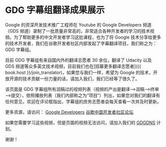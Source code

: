# GDG 字幕组翻译成果展示 

Google 的资深开发技术推广工程师在 Youtube 的 Google Developers  频道（GDS 频道）录制了一批质量非常高的，非常适合各种开发者的学习的技术视频。为了帮助更多的中文开发者学习这批课程，也为了将 Google 技术分享给更多的技术开发者，我们在谷歌开发者社区内部发起了字幕翻译项目，我们称之为：GDG 字幕组。

目前 GDG 字幕组有来自国内外的翻译志愿者 30 余位，翻译了 Udacity 以及 GDS 频道等众多英文技术视频，目前我们也在[招募更多翻译志愿者]({{ book.host }}/join_translator)，如果您与我们一样，希望为 Google 的技术，开放开源的技术贡献一份力量的话，请加入我们，我们已经等了很久了。

该页面是 GDG 字幕组所有润稿过的视频列表（视频的产出是翻译—>润稿—>终审—>提交），依照播放列表（我们内部称之为“项目”）列出，如果您对我们的翻译有任何意见，欢迎在评论框指出，字幕组的庶务志愿者会每天查看一次并及时更新。

更多资源，请访问： [Google Developers](https://developers.google.com)   [谷歌中国开发者社区论坛](http://www.chinagdg.com)

如果您需要学习这些视频，但是页面的视频无法访问，请加入我们的 [GDGDNS](http://www.gdgny.org/project/gdgdns) 计划。

谢谢！